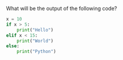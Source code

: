 What will be the output of the following code?

```python
x = 10
if x > 5:
    print("Hello")
elif x < 15:
    print("World")
else:
    print("Python")
```
